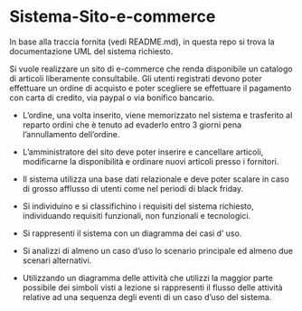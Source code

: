# Sistema-Sito-e-commerce
In base alla traccia fornita (vedi README.md), in questa repo si trova la documentazione UML del sistema richiesto.

Si vuole realizzare un sito di e-commerce che renda disponibile un catalogo di articoli liberamente consultabile. Gli utenti registrati devono poter effettuare un ordine di acquisto e poter scegliere se effettuare il pagamento con carta di credito, via paypal o via bonifico bancario.
- L’ordine, una volta inserito, viene memorizzato nel sistema e trasferito al reparto ordini che è tenuto ad evaderlo entro 3 giorni pena l’annullamento dell’ordine. 
- L’amministratore del sito deve poter inserire e cancellare articoli, modificarne la disponibilità e ordinare nuovi articoli presso i fornitori. 
- Il sistema utilizza una base dati relazionale e deve poter scalare in caso di grosso afflusso di utenti come nel periodi di black friday. 

- Si individuino e si classifichino i requisiti del sistema richiesto, individuando requisiti funzionali, non funzionali e tecnologici. 
- Si rappresenti il sistema con un diagramma dei casi d’ uso.
- Si analizzi di almeno un caso d’uso lo scenario principale ed almeno due scenari alternativi.
- Utilizzando un diagramma delle attività che utilizzi la maggior parte possibile dei simboli visti a lezione si rappresenti il flusso delle attività relative ad una sequenza degli eventi di un caso d’uso del sistema.
